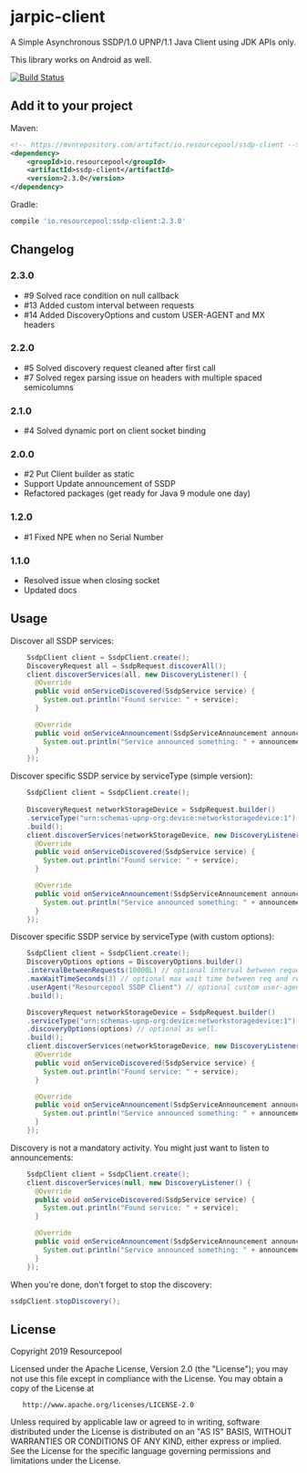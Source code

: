 # jarpic-client
A Simple Asynchronous SSDP/1.0 UPNP/1.1 Java Client using JDK APIs only.

This library works on Android as well.


[![Build Status](https://travis-ci.org/resourcepool/ssdp-client.svg?branch=master)](https://travis-ci.org/resourcepool/ssdp-client)

## Add it to your project
Maven:
```xml
<!-- https://mvnrepository.com/artifact/io.resourcepool/ssdp-client -->
<dependency>
    <groupId>io.resourcepool</groupId>
    <artifactId>ssdp-client</artifactId>
    <version>2.3.0</version>
</dependency>
```
Gradle:
```groovy
compile 'io.resourcepool:ssdp-client:2.3.0'
```

## Changelog

### 2.3.0
 * #9 Solved race condition on null callback
 * #13 Added custom interval between requests
 * #14 Added DiscoveryOptions and custom USER-AGENT and MX headers

### 2.2.0
 * #5 Solved discovery request cleaned after first call
 * #7 Solved regex parsing issue on headers with multiple spaced semicolumns

### 2.1.0
 * #4 Solved dynamic port on client socket binding

### 2.0.0
 * #2 Put Client builder as static
 * Support Update announcement of SSDP
 * Refactored packages (get ready for Java 9 module one day)
### 1.2.0
 * #1 Fixed NPE when no Serial Number
### 1.1.0
 * Resolved issue when closing socket
 * Updated docs
 
## Usage

Discover all SSDP services:

```java
    SsdpClient client = SsdpClient.create();
    DiscoveryRequest all = SsdpRequest.discoverAll();
    client.discoverServices(all, new DiscoveryListener() {
      @Override
      public void onServiceDiscovered(SsdpService service) {
        System.out.println("Found service: " + service);
      }

      @Override
      public void onServiceAnnouncement(SsdpServiceAnnouncement announcement) {
        System.out.println("Service announced something: " + announcement);
      }
    });
```

Discover specific SSDP service by serviceType (simple version):

```java
    SsdpClient client = SsdpClient.create();
    
    DiscoveryRequest networkStorageDevice = SsdpRequest.builder()
    .serviceType("urn:schemas-upnp-org:device:networkstoragedevice:1")
    .build();
    client.discoverServices(networkStorageDevice, new DiscoveryListener() {
      @Override
      public void onServiceDiscovered(SsdpService service) {
        System.out.println("Found service: " + service);
      }

      @Override
      public void onServiceAnnouncement(SsdpServiceAnnouncement announcement) {
        System.out.println("Service announced something: " + announcement);
      }
    });
```

Discover specific SSDP service by serviceType (with custom options):

```java
    SsdpClient client = SsdpClient.create();
    DiscoveryOptions options = DiscoveryOptions.builder()
    .intervalBetweenRequests(10000L) // optional interval between requests, defaults to 10 000 milliseconds
    .maxWaitTimeSeconds(3) // optional max wait time between req and response, defaults to 3 seconds
    .userAgent("Resourcepool SSDP Client") // optional custom user-agent, defaults to "Resourcepool SSDP Client"
    .build();

    DiscoveryRequest networkStorageDevice = SsdpRequest.builder()
    .serviceType("urn:schemas-upnp-org:device:networkstoragedevice:1")
    .discoveryOptions(options) // optional as well. 
    .build();
    client.discoverServices(networkStorageDevice, new DiscoveryListener() {
      @Override
      public void onServiceDiscovered(SsdpService service) {
        System.out.println("Found service: " + service);
      }

      @Override
      public void onServiceAnnouncement(SsdpServiceAnnouncement announcement) {
        System.out.println("Service announced something: " + announcement);
      }
    });
```

Discovery is not a mandatory activity. You might just want to listen to announcements:
```java
    SsdpClient client = SsdpClient.create();
    client.discoverServices(null, new DiscoveryListener() {
      @Override
      public void onServiceDiscovered(SsdpService service) {
        System.out.println("Found service: " + service);
      }

      @Override
      public void onServiceAnnouncement(SsdpServiceAnnouncement announcement) {
        System.out.println("Service announced something: " + announcement);
      }
    });
```

When you're done, don't forget to stop the discovery:
```java
ssdpClient.stopDiscovery();
```

## License
   Copyright 2019 Resourcepool

   Licensed under the Apache License, Version 2.0 (the "License");
   you may not use this file except in compliance with the License.
   You may obtain a copy of the License at

       http://www.apache.org/licenses/LICENSE-2.0

   Unless required by applicable law or agreed to in writing, software
   distributed under the License is distributed on an "AS IS" BASIS,
   WITHOUT WARRANTIES OR CONDITIONS OF ANY KIND, either express or implied.
   See the License for the specific language governing permissions and
   limitations under the License.
